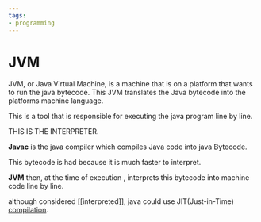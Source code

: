 ```yaml
---
tags:
- programming
---
```

# JVM

JVM, or Java Virtual Machine, is a machine that is on a platform that wants to run the java bytecode. This JVM translates the Java bytecode into the platforms machine language.

This is a tool that is responsible for executing the java program line by line.

THIS IS THE INTERPRETER.

**Javac** is the java compiler which compiles Java code into java Bytecode.

This bytecode is had because it is much faster to interpret. 



**JVM** then, at the time of execution , interprets this bytecode into machine code line by line. 

although considered [[interpreted]], java could use JIT(Just-in-Time) [compilation](compiled.md).